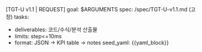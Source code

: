 [TGT-U v1.1 | REQUEST]
goal: $ARGUMENTS
spec: /spec/TGT-U-v1.1.md (고정)
tasks:
  - deliverables: 코드/수식/분석 산출물
  - limits: step<=10ms
  - format: JSON -> KPI table -> notes
seed_yaml:
{{yaml_block}}
